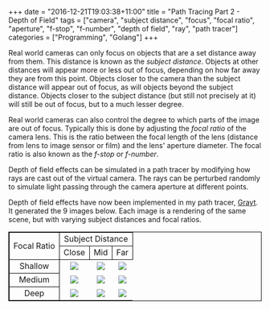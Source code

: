 +++
date = "2016-12-21T19:03:38+11:00"
title = "Path Tracing Part 2 - Depth of Field"
tags = ["camera", "subject distance", "focus", "focal ratio", "aperture", "f-stop", "f-number", "depth of field", "ray", "path tracer"]
categories = ["Programming", "Golang"]
+++

Real world cameras can only focus on objects that are a set distance away from
them. This distance is known as the *subject distance*. Objects at other
distances will appear more or less out of focus, depending on how far away they
are from this point. Objects closer to the camera than the subject distance
will appear out of focus, as will objects beyond the subject distance. Objects
closer to the subject distance (but still not precisely at it) will still be
out of focus, but to a much lesser degree.

Real world cameras can also control the degree to which parts of the image are
out of focus. Typically this is done by adjusting the *focal ratio* of the
camera lens. This is the ratio between the focal length of the lens (distance
from lens to image sensor or film) and the lens' aperture diameter. The focal
ratio is also known as the *f-stop* or *f-number*.

Depth of field effects can be simulated in a path tracer by modifying how rays
are cast out of the virtual camera. The rays can be perturbed randomly to
simulate light passing through the camera aperture at different points.

Depth of field effects have now been implemented in my path tracer,
[Grayt](https://github.com/peterstace/grayt). It generated the 9 images below.
Each image is a rendering of the same scene, but with varying subject distances
and focal ratios.

<table style="border:1px solid black;border-collapse:collapse;text-align:center">
  <tr>
    <td rowspan="2" style="border:1px solid black">Focal Ratio</td>
    <td colspan="3" style="border:1px solid black">Subject Distance</td>
  </tr>
  <tr>
    </td>
    <td style="border:1px solid black">Close</td>
    <td style="border:1px solid black">Mid</td>
    <td style="border:1px solid black">Far</td>
  </tr>
  <tr>
    <td style="border:1px solid black">Shallow</td>
    <td><img src="/static/images/focus/near_50.jpg" /></td>
    <td><img src="/static/images/focus/mid_50.jpg" /></td>
    <td><img src="/static/images/focus/far_50.jpg" /></td>
  </tr>
  <tr>
    <td style="border:1px solid black">Medium</td>
    <td><img src="/static/images/focus/near_15.jpg" /></td>
    <td><img src="/static/images/focus/mid_15.jpg" /></td>
    <td><img src="/static/images/focus/far_15.jpg" /></td>
  </tr>
  <tr>
    <td style="border:1px solid black">Deep</td>
    <td><img src="/static/images/focus/near_5.jpg" /></td>
    <td><img src="/static/images/focus/mid_5.jpg" /></td>
    <td><img src="/static/images/focus/far_5.jpg" /></td>
  </tr>
</table>
